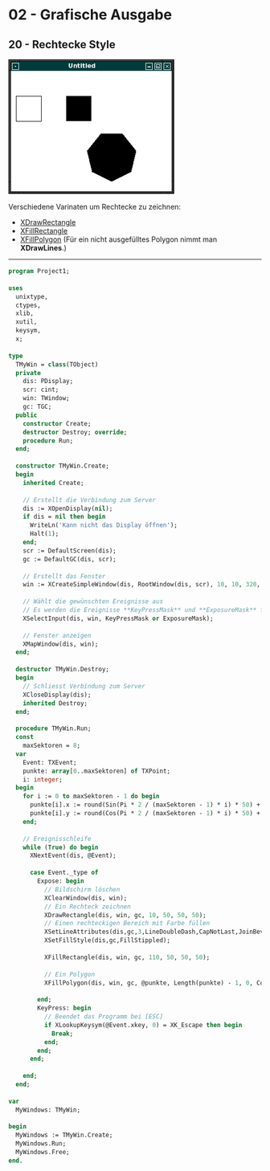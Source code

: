 # 02 - Grafische Ausgabe
## 20 - Rechtecke Style

![image.png](image.png)

Verschiedene Varinaten um Rechtecke zu zeichnen:

- [XDrawRectangle](https://tronche.com/gui/x/xlib/graphics/filling-areas/XDrawRectangle.html)
- [XFillRectangle](https://tronche.com/gui/x/xlib/graphics/filling-areas/XFillRectangle.html)
- [XFillPolygon](https://tronche.com/gui/x/xlib/graphics/filling-areas/XFillPolygon.html) (Für ein nicht ausgefülltes Polygon nimmt man **XDrawLines**.)

---

```pascal
program Project1;

uses
  unixtype,
  ctypes,
  xlib,
  xutil,
  keysym,
  x;

type
  TMyWin = class(TObject)
  private
    dis: PDisplay;
    scr: cint;
    win: TWindow;
    gc: TGC;
  public
    constructor Create;
    destructor Destroy; override;
    procedure Run;
  end;

  constructor TMyWin.Create;
  begin
    inherited Create;

    // Erstellt die Verbindung zum Server
    dis := XOpenDisplay(nil);
    if dis = nil then begin
      WriteLn('Kann nicht das Display öffnen');
      Halt(1);
    end;
    scr := DefaultScreen(dis);
    gc := DefaultGC(dis, scr);

    // Erstellt das Fenster
    win := XCreateSimpleWindow(dis, RootWindow(dis, scr), 10, 10, 320, 240, 1, BlackPixel(dis, scr), WhitePixel(dis, scr));

    // Wählt die gewünschten Ereignisse aus
    // Es werden die Ereignisse **KeyPressMask** und **ExposureMask** für die grafische Auzsgabe gebraucht.
    XSelectInput(dis, win, KeyPressMask or ExposureMask);

    // Fenster anzeigen
    XMapWindow(dis, win);
  end;

  destructor TMyWin.Destroy;
  begin
    // Schliesst Verbindung zum Server
    XCloseDisplay(dis);
    inherited Destroy;
  end;

  procedure TMyWin.Run;
  const
    maxSektoren = 8;
  var
    Event: TXEvent;
    punkte: array[0..maxSektoren] of TXPoint;
    i: integer;
  begin
    for i := 0 to maxSektoren - 1 do begin
      punkte[i].x := round(Sin(Pi * 2 / (maxSektoren - 1) * i) * 50) + 200;
      punkte[i].y := round(Cos(Pi * 2 / (maxSektoren - 1) * i) * 50) + 170;
    end;

    // Ereignisschleife
    while (True) do begin
      XNextEvent(dis, @Event);

      case Event._type of
        Expose: begin
          // Bildschirm löschen
          XClearWindow(dis, win);
          // Ein Rechteck zeichnen
          XDrawRectangle(dis, win, gc, 10, 50, 50, 50);
          // Einen rechteckigen Bereich mit Farbe füllen
          XSetLineAttributes(dis,gc,3,LineDoubleDash,CapNotLast,JoinBevel);
          XSetFillStyle(dis,gc,FillStippled);

          XFillRectangle(dis, win, gc, 110, 50, 50, 50);

          // Ein Polygon
          XFillPolygon(dis, win, gc, @punkte, Length(punkte) - 1, 0, CoordModeOrigin);

        end;
        KeyPress: begin
          // Beendet das Programm bei [ESC]
          if XLookupKeysym(@Event.xkey, 0) = XK_Escape then begin
            Break;
          end;
        end;
      end;

    end;
  end;

var
  MyWindows: TMyWin;

begin
  MyWindows := TMyWin.Create;
  MyWindows.Run;
  MyWindows.Free;
end.
```


